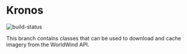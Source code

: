 Kronos
======
![build-status](https://magnum.travis-ci.com/quappi/STUPRO.svg?token=YqyzbapTc49r8AJqkBGb)

This branch contains classes that can be used to download and cache imagery from the WorldWind API.
